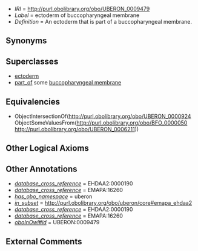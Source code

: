  * *IRI* = http://purl.obolibrary.org/obo/UBERON_0009479
 * *Label* = ectoderm of buccopharyngeal membrane
 * *Definition* = An ectoderm that is part of a buccopharyngeal membrane.

## Synonyms


## Superclasses

 * [ectoderm](../../UBERON/24/UBERON_0000924.md)
 * [part_of](../../BFO/50/BFO_0000050.md) some [buccopharyngeal membrane](../../UBERON/11/UBERON_0006211.md)

## Equivalencies

 * ObjectIntersectionOf(<http://purl.obolibrary.org/obo/UBERON_0000924> ObjectSomeValuesFrom(<http://purl.obolibrary.org/obo/BFO_0000050> <http://purl.obolibrary.org/obo/UBERON_0006211>))

## Other Logical Axioms


## Other Annotations

 * *[database_cross_reference](../../ef/oboInOwl#hasDbXref.md)* = EHDAA2:0000190
 * *[database_cross_reference](../../ef/oboInOwl#hasDbXref.md)* = EMAPA:16260
 * *[has_obo_namespace](../../ce/oboInOwl#hasOBONamespace.md)* = uberon
 * *[in_subset](../../et/oboInOwl#inSubset.md)* = http://purl.obolibrary.org/obo/uberon/core#emapa_ehdaa2
 * *[database_cross_reference](../../ef/oboInOwl#hasDbXref.md)* = EHDAA2:0000190
 * *[database_cross_reference](../../ef/oboInOwl#hasDbXref.md)* = EMAPA:16260
 * *[oboInOwl#id](../../id/oboInOwl#id.md)* = UBERON:0009479

## External Comments

